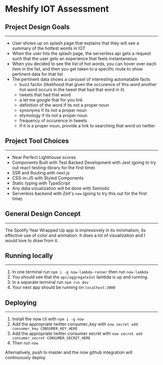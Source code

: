 # Meshify IOT Assessment

## Project Design Goals
-------------------
- User shows up on splash page that explains that they will see a summary of the hottest words in IOT
- When the user hits the splash page, the serverless api gets a request such that the user gets an experience that feels instantaneous
- When you decided to see the list of hot words, you can hover over each item in the list, and then you get taken to a specific route to show pertinent data for that list
- The pertinent data shows a carousel of interesting automatable facts
    - buzz factor (likelihood that given the occurence of this word another hot word occurs in the tweet that had that word in it)
    - tweets that had that word
    - a let me google that for you link
    - definition of the word if its not a proper noun
    - synonyms if its not a proper noun
    - etymology if its not a proper noun
    - frequency of occurence in tweets
    - if it is a proper noun, provide a link to searching that word on twitter


## Project Tool Choices
--------------------
- Near Perfect Lighthouse scores 
- Components Built with Test Backed Development with Jest (going to try out react-testing-library for the first time)
- SSR and Routing with next.js
- CSS-in-JS with Styled Components
- Static typing with TypeScript
- Any data vizualization will be done with Semiotic 
- Serverless backend with Zeit's `now` (going to try this out for the first time)

## General Design Concept
------------------------
The Spotify Year Wrapped Up app is impressively in its minimalism, its effective use of color and animation. It does a lot of visualization and I would love to draw from it.

## Running locally
-----------------
1. In one terminal run `npm i -g now-lambda-runner` then run `now-lambda`
2. You should see that the `api/aggregateIot` lambda is up and running.
3. In a separate terminal run `npm run dev`
4. Your next app should be running on `localhost:3000`

## Deploying
------------
1. Install the now cli with `npm i -g now` 
2. Add the appropriate twitter consumer_key with `now secret add consumer_key CONSUMER_KEY_HERE`
3. Add the appropriate twitter consumer secret with `now secret add consumer_secret CONSUMER_SECRET_HERE`
4. Then run `now`

Alternatively, push to master and the now github integration will continuously deploy
